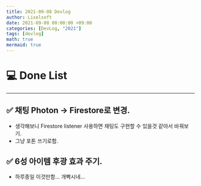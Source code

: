 ```yaml
---
title: 2021-09-08 Devlog                      
author: Lixelsoft
date: 2021-09-08 00:00:00 +09:00
categories: [DevLog, "2021"]
tags: [devlog]           
math: true
mermaid: true
---
```


# 💻 Done List
---

## ✅ 채팅 Photon -> Firestore로 변경.
- 생각해보니 Firestore listener 사용하면 채팅도 구현할 수 있을것 같아서 바꿔보기.
- 그냥 포톤 쓰기로함.

## ✅ 6성 아이템 후광 효과 주기.
- 하루종일 이것만함... 개빡시네...







